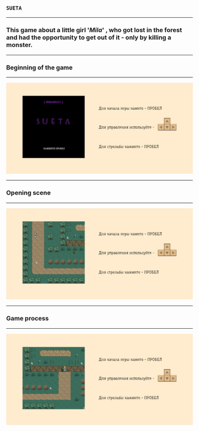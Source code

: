   ### **`SUETA`**

<hr>

### **This game about a little girl  '_Mila_' , who got lost in the forest and had the opportunity to get out of it - only by killing a monster.**

<hr>

### **Beginning of the game**

<hr>

![Image alt](node_modules/elven-scout/dist/img/game1.png)
<hr>

### **Opening scene**

<hr>

![Image alt](node_modules/elven-scout/dist/img/game2.png)
<hr>

### **Game process**

<hr>

![Image alt](node_modules/elven-scout/dist/img/game3.png)
